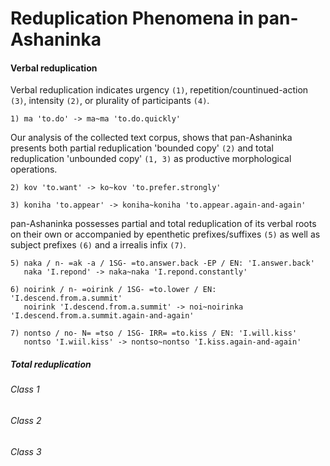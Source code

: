 Reduplication Phenomena in pan-Ashaninka
========================================

#### Verbal reduplication

Verbal reduplication indicates urgency `(1)`, repetition/countinued-action `(3)`, intensity `(2)`, or plurality of participants `(4)`.

```
1) ma 'to.do' -> ma~ma 'to.do.quickly' 
```

Our analysis of the collected text corpus, shows that pan-Ashaninka presents both partial reduplication 'bounded copy' `(2)` and total reduplication 'unbounded copy' `(1, 3)` as productive morphological operations.

```
2) kov 'to.want' -> ko~kov 'to.prefer.strongly' 

3) koniha 'to.appear' -> koniha~koniha 'to.appear.again-and-again'
```

pan-Ashaninka possesses partial and total reduplication of its verbal roots on their own or accompanied by epenthetic prefixes/suffixes `(5)` as well as subject prefixes `(6)` and a irrealis infix `(7)`.

```
5) naka / n- =ak -a / 1SG- =to.answer.back -EP / EN: 'I.answer.back' 
   naka 'I.repond' -> naka~naka 'I.repond.constantly' 

6) noirink / n- =oirink / 1SG- =to.lower / EN: 'I.descend.from.a.summit' 
   noirink 'I.descend.from.a.summit' -> noi~noirinka 'I.descend.from.a.summit.again-and-again' 

7) nontso / no- N= =tso / 1SG- IRR= =to.kiss / EN: 'I.will.kiss' 
   nontso 'I.wiil.kiss' -> nontso~nontso 'I.kiss.again-and-again' 
```

##### Total reduplication

###### Class 1 

###### Class 2 

###### Class 3 
